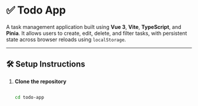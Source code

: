# ✅ Todo App

A task management application built using **Vue 3**, **Vite**, **TypeScript**, and **Pinia**. It allows users to create, edit, delete, and filter tasks, with persistent state across browser reloads using `localStorage`.

---

## 🛠️ Setup Instructions

1. **Clone the repository**
   ```bash
   
   cd todo-app
